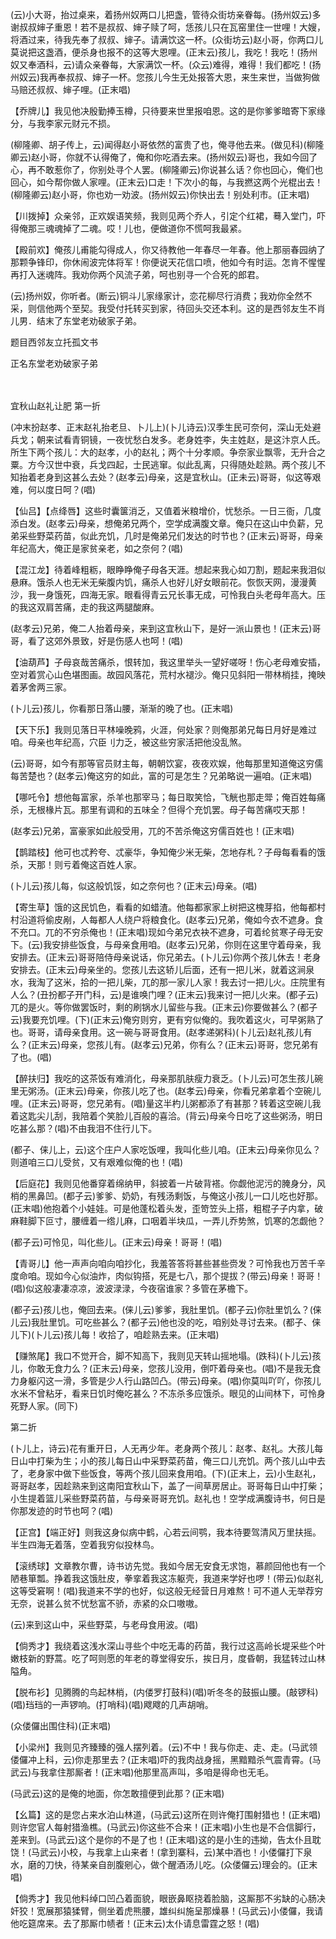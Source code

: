 <!-- { "loadSidebar": true } -->
(云)小大哥，抬过桌来，着扬州奴两口儿把盏，管待众街坊亲眷每。(扬州奴云)多谢叔叔婶子重恩！若不是叔叔、婶子赎了呵，恁孩儿只在瓦窑里住一世哩！大嫂，将酒过来，待我先奉了叔叔、婶子。请满饮这一杯。(众街坊云)赵小哥，你两口儿莫说把这盏酒，便杀身也报不的这等大恩哩。(正末云)孩儿，我吃！我吃！(扬州奴又奉酒科，云)请众亲眷每，大家满饮一杯。(众云)难得，难得！我们都吃！(扬州奴云)我再奉叔叔、婶子一杯。您孩儿今生无处报答大恩，来生来世，当做狗做马赔还叔叔、婶子哩。(正末唱)

【乔牌儿】我见他决殷勤捧玉樽，只待要来世里报咱恩。这的是你爹爹暗寄下家缘分，与我李家元财元不损。

(柳隆卿、胡子传上，云)闻得赵小哥依然的富贵了也，俺寻他去来。(做见科)(柳隆卿云)赵小哥，你就不认得俺了，俺和你吃酒去来。(扬州奴云)哥也，我如今回了心，再不敢惹你了，你别处寻个人罢。(柳隆卿云)你说甚么话？你也回心，俺们也回心，如今帮你做人家哩。(正末云)口走！下次小的每，与我撚这两个光棍出去！(柳隆卿云)赵小哥，你也劝一劝波。(扬州奴云)你快出去！别处利市。(正末唱)

【川拨掉】众亲邻，正欢娱语笑频，我则见两个乔人，引定个红裙，蓦入堂门，吓得俺那三魂魂掉了二魂。哎！儿也，便做道你不慌呵我最紧。

【殿前欢】俺孩儿甫能勾得成人，你又待教他一年春尽一年春。他上那丽春园纳了那颗争锋印，你休闹波完体将军！你便说天花信口喷，他如今有时运。怎肯不惺惺再打入迷魂阵。我劝你两个风流子弟，呵也别寻一个合死的郎君。

(云)扬州奴，你听者。(断云)铜斗儿家缘家计，恋花柳尽行消费；我劝你全然不采，则信他两个至契。我受付托转买到家，待回头交还本利。这的是西邻友生不肖儿男．结末了东堂老劝破家子弟。

题目西邻友立托孤文书

正名东堂老劝破家子弟


　
　




宜秋山赵礼让肥
第一折

(冲末扮赵孝、正末赵礼抬老旦、卜儿上)(卜儿诗云)汉季生民可奈何，深山无处避兵戈；朝来试看青铜镜，一夜忧愁白发多。老身姓李，失主姓赵，是这汴京人氏。所生下两个孩儿：大的赵孝，小的赵礼；两个十分孝顺。争奈家业飘零，无升合之粟。方今汉世中衰，兵戈四起，士民逃窜。似此乱离，只得随处趁熟。两个孩儿不知抬着老身到这甚么去处？(赵孝云)母亲，这是宜秋山。(正未云)哥哥，似这等艰难，何以度日呵？(唱)

【仙吕】【点绛唇】这些时囊箧消乏，又值着米粮增价，忧愁杀。一日三衙，几度添白发。(赵孝云)母亲，想俺弟兄两个，空学成满腹文章。俺只在这山中负薪，兄弟采些野菜药苗，似此充饥，几时是俺弟兄们发达的时节也？(正末云)哥哥，母亲年纪高大，俺正是家贫亲老，如之奈何？(唱)

【混江龙】待着峰粗粝，眼睁睁俺子母各天涯。想起来我心如刀割，题起来我泪似悬麻。饿杀人也无米无柴腹内饥，痛杀人也好儿好女眼前花。恢恢天网，漫漫黄沙，我一身饿死，四海无家。眼看得青云兄长事无成，可怜我白头老母年高大。压的我这双肩苦痛，走的我这两腿酸麻。

(赵孝云)兄弟，俺二人抬着母亲，来到这宜秋山下，是好一派山景也！(正末云)哥哥，看了这郊外景致，好是伤感人也呵！(唱)

【油葫芦】子母哀哉苦痛杀，恨转加，我这里举头一望好嗟呀！伤心老母难安插，空对着赏心山色堪图画。故园风落花，荒村水褪沙。俺只见斜阳一带林梢挂，掩映着茅舍两三家。

(卜儿云)孩儿，你看那日落山腰，渐渐的晚了也。(正末唱)

【天下乐】我则见落日平林噪晚鸦，火涯，何处家？则俺那弟兄每日月好是难过咱。母亲也年纪高，穴臣刂力乏，被这些穷家活把他没乱煞。

(云)哥哥，如今有那等官员财主每，朝朝饮宴，夜夜欢娱，他每那里知道俺这穷儒每苦楚也？(赵孝云)俺这穷的如此，富的可是怎生？兄弟略说一遍咱。(正末唱)

【哪吒令】想他每富家，杀羊也那宰马；每日取笑恰，飞觥也那走斝；俺百姓每痛杀，无根椽片瓦。那里有调和的五味全？但得个充饥罢。母子每苦痛哎天那！

(赵孝云)兄弟，富豪家如此般受用，兀的不苦杀俺这穷儒百姓也！(正末唱)

【鹊踏枝】他可也忒矜夸、忒豪华，争知俺少米无柴，怎地存札？子母每看看的饿杀，天那！则亏着俺这百姓人家。

(卜儿云)孩儿每，似这般饥馁，如之奈何也？(正末云)母亲。(唱)

【寄生草】饿的这民饥色，看看的如蜡渣。他每都家家上树把这槐芽掐，他每都村村沿道将偷皮剐，人每都人人绕户将粮食化。(赵孝云)兄弟，俺如今衣不遮身。食不充口。兀的不穷杀俺也！(正末唱)现如今弟兄衣袂不遮身，可着纶贫寒子母无安下。(云)我安排些饭食，与母亲食用咱。(赵孝云)兄弟，你则在这里守着母亲，我安排去。(正末云)哥哥陪侍母亲说话，你兄弟去。(卜儿云)你两个孩儿休去！老身安排去。(正末云)母亲坐的。您孩儿去这轿儿后面，还有一把儿米，就着这涧泉水，我淘了这米，拾的一把儿柴，兀的那一家儿人家！我去讨一把儿火。庄院里有人么？(丑扮都子开门科，云)是谁唤门哩？(正末云)我来讨一把儿火来。(都子云)兀的是火。等你做罢饭时，剩的刷锅水儿留些与我。(正末云)你要做甚么？(都子云)我要充饥哩。(下)(正末云)俺穷则穷，更有穷似俺的。我吹着这火，可早粥熟了也。哥哥，请母亲食用。这一碗与哥哥食用。(赵孝递粥科)(卜儿云)赵礼孩儿有么？(正末云)母亲，您孩儿有。(赵孝云)兄弟，你有么？(正末云)哥哥，您兄弟有了也。(唱)

【醉扶归】我吃的这茶饭有难消化，母亲那肌肤瘦力衰乏。(卜儿云)可怎生孩儿碗里无粥汤。(正末云)母亲，你孩儿吃了也。(赵孝云)母亲，你看兄弟拿着个空碗儿哩。(正末云)哥哥，您兄弟有。(唱)量这半杓儿粥都添了有甚那？转着这空碗儿我着这匙尖儿刮，我陪着个笑脸儿百般的喜洽。(背云)母亲今日吃了这些粥汤，明日吃甚么那？(唱)不由我泪不住行儿下。

(都子、俫儿上，云)这个庄户人家吃饭哩，我叫化些儿咱。(正末云)母亲你见么？则道咱三口儿受贫，又有艰难似俺的也！(唱)

【后庭花】我则见他番穿着绵纳甲，斜披着一片破背褡。你觑他泥污的腌身分，风梢的黑鼻凹。(都子云)爹爹、奶奶，有残汤剩饭，与俺这小孩儿一口儿吃也好那。(正末唱)他抱着个小娃娃。可是他蓬松着头发，歪笴笠头上搭，粗棍子子内拿，破麻鞋脚下叵寸，腰缠着一绺儿麻，口咽着半块瓜，一弄儿乔势煞，饥寒的怎觑他？

(都子云)可怜见，叫化些儿。(正末云)母亲！哥哥！(唱)

【青哥儿】他一声声向咱向咱抄化，我羞答答将甚些甚些赍发？可怜我也万苦千辛度命咱。现如今心似油炸，肉似钩搭，死是七八，那个提拔？(带云)母亲！哥哥！(唱)似这般凄凄凉凉，波波渌渌，今夜宿谁家？多管在茅檐下。

(都子云)孩儿也，俺回去来。(俫儿云)爹爹，我肚里饥。(都子云)你肚里饥么？(俫儿云)我肚里饥。可吃些甚么？(都子云)他也没的吃，咱别处寻讨去来。(都子、俫儿下)(卜儿云)孩儿每！收拾了，咱趁熟去来。(正末唱)

【赚煞尾】我口不觉开合，脚不知高下，我则见天转山摇地塌。(跌科)(卜儿云)孩儿，你敢无食力么？(正末云)母亲，您孩儿没用，倒吓着母亲也。(唱)不是我无食力身躯闪这一滑，多管是少人行山路凹凸。(带云)母亲。(唱)你莫叫吖吖，你孩儿水米不曾粘牙，看来日饥时俺吃甚么？不冻杀多应饿杀。眼见的山间林下，可怜身死野人家。(同下)


第二折

(卜儿上，诗云)花有重开日，人无再少年。老身两个孩儿：赵孝、赵礼。大孩儿每日山中打柴为生；小的孩儿每日山中采野菜药苗，俺三口儿充饥。两个孩儿山中去了，老身家中做下些饭食，等两个孩儿回来食用咱。(下)(正末上，云)小生赵礼，哥哥赵孝，因趁熟来到这南阳宜秋山下，盖了一间草房居止。哥哥每日山中打柴；小生提着篮儿采些野菜药苗，与母亲哥哥充饥。赵礼也！空学成满腹诗书，何日是你那发迹的时节也呵？(唱)

【正宫】【端正好】则我这身似病中鹤，心若云间鹗，我本待要驾清风万里扶摇。半生四海无着落，空着我穷似投林鸟。

【滚绣球】文章教尔曹，诗书访先觉。我如今居无安食无求饱，慕颜回他也有一个陋巷箪瓢。挣着我这饿肚皮，拳挛着我这冻躯壳，我道来学好也啰！(带云)似赵礼这等受窘啊！(唱)我道来不学的也好，似这般无经营日月难熬！可不道人无举荐穷无奈，说甚么贫不忧愁富不骄，赤紧的众口嗷嗷。

(云)来到这山中，采些野菜，与老母食用波。(唱)

【倘秀才】我绕着这浅水深山寻些个中吃无毒的药苗，我行过这高岭长堤采些个叶嫩枝新的野蒿。吃了呵则愿的年老的尊堂得安乐，挨日月，度昏朝，我猛转过山林隘角。

【脱布衫】见腾腾的鸟起林梢，(内偻罗打鼓科)(唱)听冬冬的鼓振山腰。(敲锣科)(唱)珰珰的一声锣响。(打哨科)(唱)飕飕的几声胡哨。

(众偻儸出围住科)(正末唱)

【小梁州】我则见齐臻臻的强人摆列着。(云)不中！我与你走、走、走。(马武领偻儸冲上科，云)你走那里去？(正末唱)吓的我肉战身摇，黑黯黯杀气震青霄。(马武云)与我拿住那厮者！(正末唱)他那里高声叫，多咱是得命也无毛。

(马武云)这的是俺的地面，你怎敢擅便到此那？(正末唱)

【幺篇】这的是您占来水泊山林道，(马武云)这所在则许俺打围射猎也！(正末唱)则许您官人每射猎渔樵。(马武云)你这些不合来！(正末唱)小生也是不合信脚行，差来到。(马武云)这个是你的不是了也！(正末唱)这的是小生的违拗，告太仆且耽饶！(马武云)小校，与我拿上山来者！(拿到寨科，云)某中酒也！小偻儸打下泉水，磨的刀快，待某亲自剖腹剜心，做个醒酒汤儿吃。(众偻儸云)理会的。(正末唱)

【倘秀才】我见他料绰口凹凸着面貌，眼嵌鼻眍挠着脸脑，这厮那不劣缺的心肠决奸狡！宽展那猿猱臂，侧坐着虎熊腰，雄纠纠施呈那燥暴！(马武云)小偻儸，我请他吃筵席来。去了那厮巾帻者！(正末云)太仆请息雷霆之怒！(唱)

